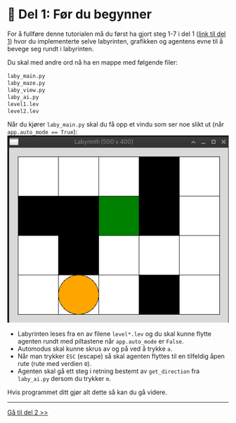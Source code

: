 # &#129417; Del 1: Før du begynner

For å fullføre denne tutorialen må du først ha gjort steg 1-7 i del 1 ([link til del 1](https://inf100.ii.uib.no/lab/8/#tutorial-5-april-labyrint)) hvor du implementerte selve labyrinten, grafikken og agentens evne til å bevege seg rundt i labyrinten.

Du skal med andre ord nå ha en mappe med følgende filer:

```
laby_main.py
laby_maze.py
laby_view.py
laby_ai.py
level1.lev
level2.lev
```

Når du kjører `laby_main.py` skal du få opp et vindu som ser noe slikt ut (når `app.auto_mode == True`):
![Eksempel på program fra del 1.](./img/program_so_far.gif)

- Labyrinten leses fra en av filene `level*.lev` og du skal kunne flytte agenten rundt med piltastene når `app.auto_mode` er `False`.
- Automodus skal kunne skrus av og på ved å trykke `a`.
- Når man trykker `ESC` (escape) så skal agenten flyttes til en tilfeldig åpen rute (rute med verdien `0`).
- Agenten skal gå ett steg i retning bestemt av `get_direction` fra `laby_ai.py` dersom du trykker `m`.

Hvis programmet ditt gjør alt dette så kan du gå videre.

---

[Gå til del 2 >>](./del_2.md)
